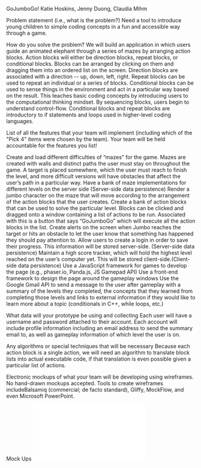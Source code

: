 GoJumboGo! 
Katie Hoskins, Jenny Duong, Claudia Mihm


Problem statement (i.e., what is the problem?)
Need a tool to introduce young children to simple coding concepts in a fun and accessible way through a game. 


How do you solve the problem?
We will build an application in which users guide an animated elephant through a series of mazes by arranging action blocks. Action blocks will either be direction blocks, repeat blocks, or conditional blocks. Blocks can be arranged by clicking on them and dragging them into an ordered list on the screen. Direction blocks are associated with a direction -- up, down, left, right. Repeat blocks can be used to repeat an individual or a series of blocks. Conditional blocks can be used to sense things in the environment and act in a particular way based on the result. 
This teaches basic coding concepts by introducing users to the computational thinking mindset. By sequencing blocks, users begin to understand control-flow. Conditional blocks and repeat blocks are introductory to if statements and loops used in higher-level coding languages. 


List of all the features that your team will implement (including which of the "Pick 4" items were chosen by the team). Your team will be held accountable for the features you list!


Create and load different difficulties of “mazes” for the game. Mazes are created with walls and distinct paths the user must stay on throughout the game. A target is placed somewhere, which the user must reach to finish the level, and more difficult versions will have obstacles that affect the user’s path in a particular way.
Have a bank of maze implementations for different levels on the server side (Server-side data persistence)
Render a jumbo character on the maze that will move according to the arrangement of the action blocks that the user creates.
Create a bank of action blocks that can be used to solve the particular level. Blocks can be clicked and dragged onto a window containing a list of actions to be run. Associated with this is a button that says “GoJumboGo” which will execute all the action blocks in the list. 
Create alerts on the screen when Jumbo reaches the target or hits an obstacle to let the user know that something has happened they should pay attention to. 
Allow users to create a login in order to save their progress. This information will be stored server-side. (Server-side data persistence)
Maintain a high score tracker, which will hold the highest level reached on the user’s computer yet. This will be stored client-side.(Client-side data persistence)
Use a JavaScript framework for games to develop the page (e.g., phaser.io, Panda.js, JS Gamepad API)
Use a front-end framework to design the page around the gameplay windows
Use the Google Gmail API to send a message to the user after gameplay with a summary of the levels they completed, the concepts that they learned from completing those levels and links to external information if they would like to learn more about a topic (conditionals in C++, while loops, etc.)


What data will your prototype be using and collecting
	Each user will have a username and password attached to their account. Each account will include profile information including an email address to send the summary email to, as well as gameplay information of which level the user is on. 


Any algorithms or special techniques that will be necessary
	Because each action block is a single action, we will need an algorithm to translate block lists into actual executable code, if that translation is even possible given a particular list of actions. 


Electronic mockups of what your team will be developing using wireframes. No hand-drawn mockups accepted. Tools to create wireframes includeBalsamiq (commercial; de facto standard), Gliffy, MockFlow, and even Microsoft PowerPoint.


Mock Ups
![Alt Text](/GoJumboGoLanding.pdf?raw=true "Title")

